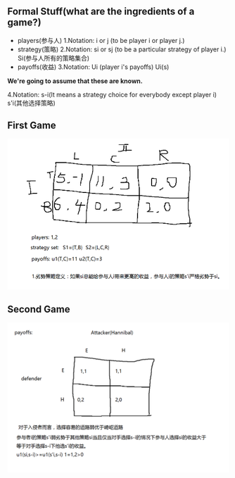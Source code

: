 ## Formal Stuff(what are the ingredients of a game?)

- players(参与人) 
1.Notation: i or j (to be player i or player j.)
- strategy(策略)
2.Notation: 
si or sj (to be a particular strategy of player i.)
Si(参与人所有的策略集合)
- payoffs(收益)
3.Notation: 
Ui (player i's payoffs)
Ui(s)

**We're going to assume that these are known.**

4.Notation: s-i(It means a strategy choice for everybody except player i)
s'i(其他选择策略)

## First Game
![first game](pic/l2g1.png)

## Second Game
![second game](pic/l2g2.png)